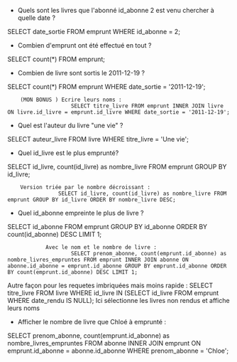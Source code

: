 - Quels sont les livres que l'abonné id_abonne 2 est venu chercher à quelle date ?

SELECT date_sortie FROM emprunt WHERE id_abonne = 2;





- Combien d'emprunt ont été effectué en tout ?

SELECT count(*) FROM emprunt;





- Combien de livre sont sortis le 2011-12-19 ?

SELECT count(*) FROM emprunt WHERE date_sortie = '2011-12-19';

        (MON BONUS ) Ecrire leurs noms : 
                        SELECT titre_livre FROM emprunt INNER JOIN livre ON livre.id_livre = emprunt.id_livre WHERE date_sortie = '2011-12-19';





- Quel est l'auteur du livre "une vie" ?

SELECT auteur_livre FROM livre WHERE titre_livre = 'Une vie';





- Quel id_livre est le plus emprunté?

SELECT id_livre, count(id_livre) as nombre_livre FROM emprunt GROUP BY id_livre;

        Version triée par le nombre décroissant :
                    SELECT id_livre, count(id_livre) as nombre_livre FROM emprunt GROUP BY id_livre ORDER BY nombre_livre DESC; 





- Quel id_abonne empreinte le plus de livre ?

SELECT id_abonne  FROM emprunt GROUP BY id_abonne ORDER BY count(id_abonne)  DESC LIMIT 1;  

                Avec le nom et le nombre de livre :
                        SELECT prenom_abonne, count(emprunt.id_abonne) as nombre_livres_empruntes FROM emprunt INNER JOIN abonne ON abonne.id_abonne = emprunt.id_abonne GROUP BY emprunt.id_abonne ORDER BY count(emprunt.id_abonne) DESC LIMIT 1; 






Autre façon pour les requetes imbriquées mais moins rapide : 
SELECT titre_livre FROM livre WHERE id_livre IN (SELECT id_livre FROM emprunt WHERE date_rendu IS NULL);
Ici sélectionne les livres non rendus et affiche leurs noms






- Afficher le nombre de livre que Chloé à emprunté :

SELECT prenom_abonne, count(emprunt.id_abonne) as nombre_livres_empruntes FROM abonne INNER JOIN emprunt ON emprunt.id_abonne = abonne.id_abonne WHERE prenom_abonne = 'Chloe';